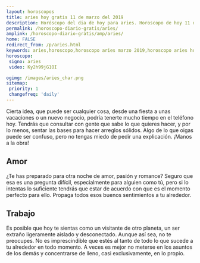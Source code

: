```yaml
---
layout: horoscopos
title: aries hoy gratis 11 de marzo del 2019 
description: Horóscopo del dia de hoy para aries. Horoscopo de hoy 11 de marzo del 2019. Las predicciones de amor, trabajo, vida personal gratis.
permalink: /horoscopo-diario-gratis/aries/
amplink: /horoscopo-diario-gratis/amp/aries/
home: FALSE
redirect_from: /p/aries.html
keywords: aries,horoscopo,horoscopo aries marzo 2019,horoscopo aries hoy,tarot aries marzo 2019,horoscopo aries,tarot aries hoy,horoscopo de hoy,horoscopo diario,tarot del amor,horoscopo de hoy aries,horoscopo diario del tarot, Horoscopo de hoy aries 11 de marzo del 2019,horóscopo del día,signos zodiacales 2019, el horoscopo de hoy
horoscopo:
 signo: aries
 video: Ky2h99jG1OI

ogimg: /images/aries_char.png
sitemap:
 priority: 1
 changefreq: 'daily'
---
```



Cierta idea, que puede ser cualquier cosa, desde una fiesta a unas vacaciones o un nuevo negocio, podría tenerte mucho tiempo en el teléfono hoy. Tendrás que consultar con gente que sabe lo que quieres hacer, y por lo menos, sentar las bases para hacer arreglos sólidos. Algo de lo que oigas puede ser confuso, pero no tengas miedo de pedir una explicación. ¡Manos a la obra!

## Amor

¿Te has preparado para otra noche de amor, pasión y romance? Seguro que esa es una pregunta difícil, especialmente para alguien como tú, pero si lo intentas lo suficiente tendrás que estar de acuerdo con que es el momento perfecto para ello. Propaga todos esos buenos sentimientos a tu alrededor.

## Trabajo

Es posible que hoy te sientas como un visitante de otro planeta, un ser extraño ligeramente aislado y desconectado. Aunque así sea, no te preocupes. No es imprescindible que estés al tanto de todo lo que sucede a tu alrededor en todo momento. A veces es mejor no meterse en los asuntos de los demás y concentrarse de lleno, casi exclusivamente, en lo propio.